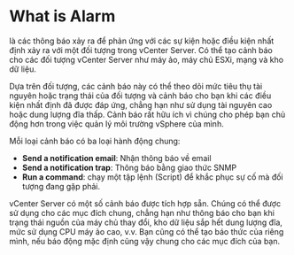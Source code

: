 # What is Alarm
là các thông báo xảy ra để phản ứng với các sự kiện hoặc điều kiện nhất định xảy ra với một đối tượng trong vCenter Server. Có thể tạo cảnh báo cho các đối tượng vCenter Server như máy ảo, máy chủ ESXi, mạng và kho dữ liệu.

Dựa trên đối tượng, các cảnh báo này có thể theo dõi mức tiêu thụ tài nguyên hoặc trạng thái của đối tượng và cảnh báo cho bạn khi các điều kiện nhất định đã được đáp ứng, chẳng hạn như sử dụng tài nguyên cao hoặc dung lượng đĩa thấp. Cảnh báo rất hữu ích vì chúng cho phép bạn chủ động hơn trong việc quản lý môi trường vSphere của mình.

Mỗi loại cảnh báo có ba loại hành động chung:
* **Send a notification email**: Nhận thông báo về email
* **Send a notification trap**: Thông báo bằng giao thức SNMP
* **Run a command**:  chạy một tập lệnh (Script) để khắc phục sự cố mà đối tượng đang gặp phải.

vCenter Server có một số cảnh báo được tích hợp sẵn. Chúng có thể được sử dụng cho các mục đích chung, chẳng hạn như thông báo cho bạn khi trạng thái nguồn của máy chủ thay đổi, kho dữ liệu sắp hết dung lượng đĩa, mức sử dụng CPU máy ảo cao, v.v. Bạn cũng có thể tạo báo thức của riêng mình, nếu báo động mặc định cũng vậy chung cho các mục đích của bạn.